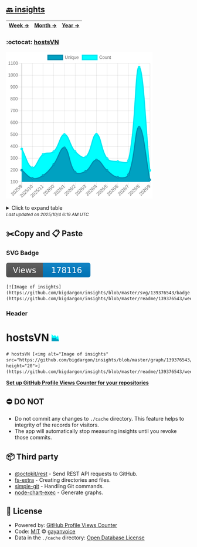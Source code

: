 ## [🔙 insights](https://github.com/bigdargon/insights)
| [**Week →**](https://github.com/bigdargon/insights/blob/master/readme/139376543/week.md) | [**Month →**](https://github.com/bigdargon/insights/blob/master/readme/139376543/month.md) | [**Year →**](https://github.com/bigdargon/insights/blob/master/readme/139376543/year.md) |
| ---- | ---- | ----- |
### :octocat: [hostsVN](https://github.com/bigdargon/hostsVN)
![Image of insights](https://github.com/bigdargon/insights/blob/master/graph/139376543/large/year.png)

<details>
	<summary>Click to expand table</summary>
	<h2>:calendar: Year Page Views Table</h2>
<table>
	<tr>
		<th>
			Last Updated
		</th>
		<th>
			Unique
		</th>
		<th>
			Count
		</th>
	</tr>
	<tr>
		<td>
			<code>2025/10/1</code>
		</td>
		<td>
			<code>118</code>
		</td>
		<td>
			<code>197</code>
		</td>
	</tr>
	<tr>
		<td>
			<code>2025/9/1</code>
		</td>
		<td>
			<code>562</code>
		</td>
		<td>
			<code>1068</code>
		</td>
	</tr>
	<tr>
		<td>
			<code>2025/8/1</code>
		</td>
		<td>
			<code>161</code>
		</td>
		<td>
			<code>281</code>
		</td>
	</tr>
	<tr>
		<td>
			<code>2025/7/1</code>
		</td>
		<td>
			<code>138</code>
		</td>
		<td>
			<code>272</code>
		</td>
	</tr>
	<tr>
		<td>
			<code>2025/6/1</code>
		</td>
		<td>
			<code>196</code>
		</td>
		<td>
			<code>297</code>
		</td>
	</tr>
	<tr>
		<td>
			<code>2025/5/1</code>
		</td>
		<td>
			<code>285</code>
		</td>
		<td>
			<code>503</code>
		</td>
	</tr>
	<tr>
		<td>
			<code>2025/4/1</code>
		</td>
		<td>
			<code>190</code>
		</td>
		<td>
			<code>311</code>
		</td>
	</tr>
	<tr>
		<td>
			<code>2025/3/1</code>
		</td>
		<td>
			<code>183</code>
		</td>
		<td>
			<code>357</code>
		</td>
	</tr>
	<tr>
		<td>
			<code>2025/2/1</code>
		</td>
		<td>
			<code>388</code>
		</td>
		<td>
			<code>500</code>
		</td>
	</tr>
	<tr>
		<td>
			<code>2025/1/1</code>
		</td>
		<td>
			<code>248</code>
		</td>
		<td>
			<code>356</code>
		</td>
	</tr>
	<tr>
		<td>
			<code>2024/12/1</code>
		</td>
		<td>
			<code>154</code>
		</td>
		<td>
			<code>332</code>
		</td>
	</tr>
	<tr>
		<td>
			<code>2024/11/1</code>
		</td>
		<td>
			<code>130</code>
		</td>
		<td>
			<code>220</code>
		</td>
	</tr>
	<tr>
		<td>
			<code>2024/10/1</code>
		</td>
		<td>
			<code>199</code>
		</td>
		<td>
			<code>378</code>
		</td>
	</tr>
</table>

</details>
<small><i>Last updated on 2025/10/4 6:19 AM UTC</i></small>

## ✂️Copy and 📋 Paste
### SVG Badge
[![Image of insights](https://github.com/bigdargon/insights/blob/master/svg/139376543/badge.svg)](https://github.com/bigdargon/insights/blob/master/readme/139376543/week.md)
```readme
[![Image of insights](https://github.com/bigdargon/insights/blob/master/svg/139376543/badge.svg)](https://github.com/bigdargon/insights/blob/master/readme/139376543/week.md)
```
### Header
# hostsVN [<img alt="Image of insights" src="https://github.com/bigdargon/insights/blob/master/graph/139376543/small/week.png" height="20">](https://github.com/bigdargon/insights/blob/master/readme/139376543/week.md)
```readme
# hostsVN [<img alt="Image of insights" src="https://github.com/bigdargon/insights/blob/master/graph/139376543/small/week.png" height="20">](https://github.com/bigdargon/insights/blob/master/readme/139376543/week.md)
```
[**Set up GitHub Profile Views Counter for your repositories**](https://github.com/gayanvoice/github-profile-views-counter)
## ⛔ DO NOT
- Do not commit any changes to `./cache` directory. This feature helps to integrity of the records for visitors.
- The app will automatically stop measuring insights until you revoke those commits.
## 📦 Third party

- [@octokit/rest](https://www.npmjs.com/package/@octokit/rest) - Send REST API requests to GitHub.
- [fs-extra](https://www.npmjs.com/package/fs-extra) - Creating directories and files.
- [simple-git](https://www.npmjs.com/package/simple-git) - Handling Git commands.
- [node-chart-exec](https://www.npmjs.com/package/node-chart-exec) - Generate graphs.
## 📄 License
- Powered by: [GitHub Profile Views Counter](https://github.com/gayanvoice/github-profile-views-counter)
- Code: [MIT](./LICENSE) © [gayanvoice](https://github.com/gayanvoice/github-profile-views-counter)
- Data in the `./cache` directory: [Open Database License](https://opendatacommons.org/licenses/odbl/1-0/)